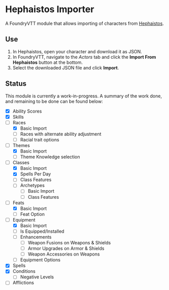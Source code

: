 # Hephaistos Importer
A FoundryVTT module that allows importing of characters from [Hephaistos](https://hephaistos.azurewebsites.net/).

## Use
1. In Hephaistos, open your character and download it as JSON.
1. In FoundryVTT, navigate to the *Actors* tab and click the **Import From Hephaistos** button at the bottom.
1. Select the downloaded JSON file and click **Import**.

## Status
This module is currently a work-in-progress. A summary of the work done, and remaining to be done can be found below:

- [x] Ability Scores
- [x] Skills
- [ ] Races
    - [x] Basic Import
    - [ ] Races with alternate ability adjustment
    - [ ] Racial trait options
- [ ] Themes
    - [x] Basic Import
    - [ ] Theme Knowledge selection
- [ ] Classes
    - [x] Basic Import
    - [x] Spells Per Day
    - [ ] Class Features
    - [ ] Archetypes
        - [ ] Basic Import
        - [ ] Class Features
- [ ] Feats
    - [x] Basic Import
    - [ ] Feat Option
- [ ] Equipment
    - [x] Basic Import
    - [ ] Is Equipped/Installed
    - [ ] Enhancements
        - [ ] Weapon Fusions on Weapons & Shields
        - [ ] Armor Upgrades on Armor & Shields
        - [ ] Weapon Accessories on Weapons
    - [ ] Equipment Options
- [x] Spells
- [x] Conditions
    - [ ] Negative Levels
- [ ] Afflictions